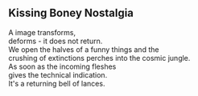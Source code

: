 Kissing Boney Nostalgia
-----------------------
A image transforms,  
deforms - it does not return.  
We open the halves of a funny things and the  
crushing of extinctions perches into the cosmic jungle.  
As soon as the incoming fleshes  
gives the technical indication.  
It's a returning bell of lances.  
